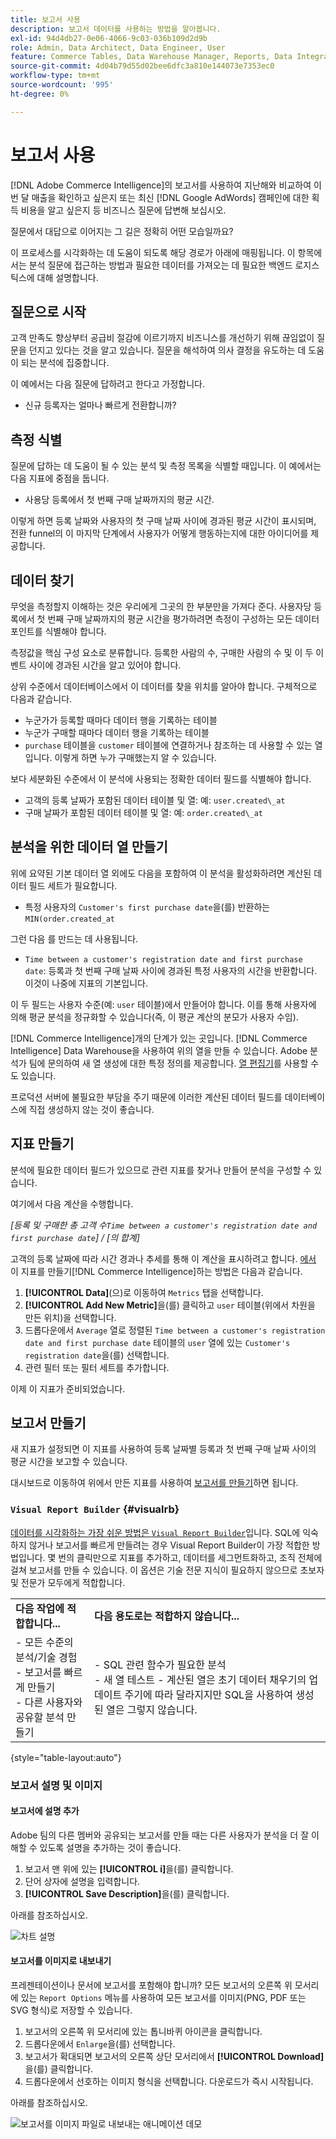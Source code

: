 ```yaml
---
title: 보고서 사용
description: 보고서 데이터를 사용하는 방법을 알아봅니다.
exl-id: 94d4db27-0e06-4066-9c03-036b109d2d9b
role: Admin, Data Architect, Data Engineer, User
feature: Commerce Tables, Data Warehouse Manager, Reports, Data Integration
source-git-commit: 4d04b79d55d02bee6dfc3a810e144073e7353ec0
workflow-type: tm+mt
source-wordcount: '995'
ht-degree: 0%

---
```


# 보고서 사용

[!DNL Adobe Commerce Intelligence]의 보고서를 사용하여 지난해와 비교하여 이번 달 매출을 확인하고 싶은지 또는 최신 [!DNL Google AdWords] 캠페인에 대한 획득 비용을 알고 싶은지 등 비즈니스 질문에 답변해 보십시오.

질문에서 대답으로 이어지는 그 길은 정확히 어떤 모습일까요?

이 프로세스를 시각화하는 데 도움이 되도록 해당 경로가 아래에 매핑됩니다. 이 항목에서는 분석 질문에 접근하는 방법과 필요한 데이터를 가져오는 데 필요한 백엔드 로지스틱스에 대해 설명합니다.

## 질문으로 시작

고객 만족도 향상부터 공급비 절감에 이르기까지 비즈니스를 개선하기 위해 끊임없이 질문을 던지고 있다는 것을 알고 있습니다. 질문을 해석하여 의사 결정을 유도하는 데 도움이 되는 분석에 집중합니다.

이 예에서는 다음 질문에 답하려고 한다고 가정합니다.

* 신규 등록자는 얼마나 빠르게 전환합니까?

## 측정 식별

질문에 답하는 데 도움이 될 수 있는 분석 및 측정 목록을 식별할 때입니다. 이 예에서는 다음 지표에 중점을 둡니다.

* 사용당 등록에서 첫 번째 구매 날짜까지의 평균 시간.

이렇게 하면 등록 날짜와 사용자의 첫 구매 날짜 사이에 경과된 평균 시간이 표시되며, 전환 funnel의 이 마지막 단계에서 사용자가 어떻게 행동하는지에 대한 아이디어를 제공합니다.

## 데이터 찾기

무엇을 측정할지 이해하는 것은 우리에게 그곳의 한 부분만을 가져다 준다. 사용자당 등록에서 첫 번째 구매 날짜까지의 평균 시간을 평가하려면 측정이 구성하는 모든 데이터 포인트를 식별해야 합니다.

측정값을 핵심 구성 요소로 분류합니다. 등록한 사람의 수, 구매한 사람의 수 및 이 두 이벤트 사이에 경과된 시간을 알고 있어야 합니다.

상위 수준에서 데이터베이스에서 이 데이터를 찾을 위치를 알아야 합니다. 구체적으로 다음과 같습니다.

* 누군가가 등록할 때마다 데이터 행을 기록하는 테이블
* 누군가 구매할 때마다 데이터 행을 기록하는 테이블
* `purchase` 테이블을 `customer` 테이블에 연결하거나 참조하는 데 사용할 수 있는 열입니다. 이렇게 하면 누가 구매했는지 알 수 있습니다.

보다 세분화된 수준에서 이 분석에 사용되는 정확한 데이터 필드를 식별해야 합니다.

* 고객의 등록 날짜가 포함된 데이터 테이블 및 열: 예: `user.created\_at`
* 구매 날짜가 포함된 데이터 테이블 및 열: 예: `order.created\_at`

## 분석을 위한 데이터 열 만들기

위에 요약된 기본 데이터 열 외에도 다음을 포함하여 이 분석을 활성화하려면 계산된 데이터 필드 세트가 필요합니다.

* 특정 사용자의 `Customer's first purchase date`을(를) 반환하는 `MIN(order.created_at`

그런 다음 를 만드는 데 사용됩니다.

* `Time between a customer's registration date and first purchase date`: 등록과 첫 번째 구매 날짜 사이에 경과된 특정 사용자의 시간을 반환합니다. 이것이 나중에 지표의 기본입니다.

이 두 필드는 사용자 수준(예: `user` 테이블)에서 만들어야 합니다. 이를 통해 사용자에 의해 평균 분석을 정규화할 수 있습니다(즉, 이 평균 계산의 분모가 사용자 수임).

[!DNL Commerce Intelligence]개의 단계가 있는 곳입니다. [!DNL Commerce Intelligence] Data Warehouse을 사용하여 위의 열을 만들 수 있습니다. Adobe 분석가 팀에 문의하여 새 열 생성에 대한 특정 정의를 제공합니다. [열 편집기](../../data-analyst/data-warehouse-mgr/creating-calculated-columns.md)를 사용할 수도 있습니다.

프로덕션 서버에 불필요한 부담을 주기 때문에 이러한 계산된 데이터 필드를 데이터베이스에 직접 생성하지 않는 것이 좋습니다.

## 지표 만들기

분석에 필요한 데이터 필드가 있으므로 관련 지표를 찾거나 만들어 분석을 구성할 수 있습니다.

여기에서 다음 계산을 수행합니다.


_[등록 및 구매한 총 고객 수`Time between a customer's registration date and first purchase date`] / [의 합계]_

고객의 등록 날짜에 따라 시간 경과나 추세를 통해 이 계산을 표시하려고 합니다. [에서 ](../../data-user/reports/ess-manage-data-metrics.md)이 지표를 만들기[!DNL Commerce Intelligence]하는 방법은 다음과 같습니다.

1. **[!UICONTROL Data]**(으)로 이동하여 `Metrics` 탭을 선택합니다.
1. **[!UICONTROL Add New Metric]**&#x200B;을(를) 클릭하고 `user` 테이블(위에서 차원을 만든 위치)을 선택합니다.
1. 드롭다운에서 `Average` 열로 정렬된 `Time between a customer's registration date and first purchase date` 테이블의 `user` 열에 있는 `Customer's registration date`을(를) 선택합니다.
1. 관련 필터 또는 필터 세트를 추가합니다.

이제 이 지표가 준비되었습니다.

## 보고서 만들기

새 지표가 설정되면 이 지표를 사용하여 등록 날짜별 등록과 첫 번째 구매 날짜 사이의 평균 시간을 보고할 수 있습니다.

대시보드로 이동하여 위에서 만든 지표를 사용하여 [보고서를 만들기](../../data-user/reports/ess-manage-data-metrics.md)하면 됩니다.

### `Visual Report Builder` {#visualrb}

[데이터를 시각화하는 가장 쉬운 방법은 `Visual Report Builder`](../../data-user/reports/ess-rpt-build-visual.md)입니다. SQL에 익숙하지 않거나 보고서를 빠르게 만들려는 경우 Visual Report Builder이 가장 적합한 방법입니다. 몇 번의 클릭만으로 지표를 추가하고, 데이터를 세그먼트화하고, 조직 전체에 걸쳐 보고서를 만들 수 있습니다. 이 옵션은 기술 전문 지식이 필요하지 않으므로 초보자 및 전문가 모두에게 적합합니다.

|  |  |
|--- |--- |
| **다음 작업에 적합합니다...** | **다음 용도로는 적합하지 않습니다...** |
| - 모든 수준의 분석/기술 경험<br>- 보고서를 빠르게 만들기<br>- 다른 사용자와 공유할 분석 만들기 | - SQL 관련 함수가 필요한 분석<br>- 새 열 테스트 - 계산된 열은 초기 데이터 채우기의 업데이트 주기에 따라 달라지지만 SQL을 사용하여 생성된 열은 그렇지 않습니다. |

{style="table-layout:auto"}

### 보고서 설명 및 이미지

#### 보고서에 설명 추가

Adobe 팀의 다른 멤버와 공유되는 보고서를 만들 때는 다른 사용자가 분석을 더 잘 이해할 수 있도록 설명을 추가하는 것이 좋습니다.

1. 보고서 맨 위에 있는 **[!UICONTROL i]**&#x200B;을(를) 클릭합니다.
1. 단어 상자에 설명을 입력합니다.
1. **[!UICONTROL Save Description]**&#x200B;을(를) 클릭합니다.

아래를 참조하십시오.

![차트 설명](../../assets/Chart_Description.gif)

#### 보고서를 이미지로 내보내기

프레젠테이션이나 문서에 보고서를 포함해야 합니까? 모든 보고서의 오른쪽 위 모서리에 있는 `Report Options` 메뉴를 사용하여 모든 보고서를 이미지(PNG, PDF 또는 SVG 형식)로 저장할 수 있습니다.

1. 보고서의 오른쪽 위 모서리에 있는 톱니바퀴 아이콘을 클릭합니다.
1. 드롭다운에서 `Enlarge`을(를) 선택합니다.
1. 보고서가 확대되면 보고서의 오른쪽 상단 모서리에서 **[!UICONTROL Download]**&#x200B;을(를) 클릭합니다.
1. 드롭다운에서 선호하는 이미지 형식을 선택합니다. 다운로드가 즉시 시작됩니다.

아래를 참조하십시오.

![보고서를 이미지 파일로 내보내는 애니메이션 데모](../../assets/exp-rep-as-image.gif)
